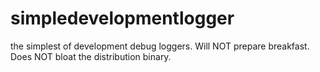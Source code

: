 # simpledevelopmentlogger
the simplest of development debug loggers.  Will NOT prepare breakfast. Does NOT bloat the distribution binary.
